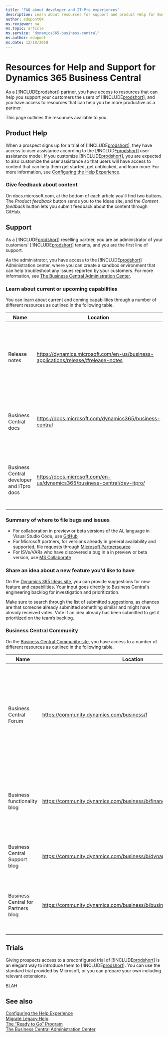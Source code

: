 ```yaml
---
title: "FAQ about developer and IT-Pro experiences"
description: Learn about resources for support and product Help for Business Central.
author: edupont04
ms.reviewer: na
ms.topic: article
ms.service: "dynamics365-business-central"
ms.author: edupont
ms.date: 12/18/2018
---
```


# Resources for Help and Support for Dynamics 365 Business Central

As a [!INCLUDE[prodshort](includes/prodshort.md)] partner, you have access to resources that can help you support your customers the users of [!INCLUDE[prodshort](includes/prodshort.md)], and you have access to resources that can help you be more productive as a partner.  

This page outlines the resources available to you.  

## Product Help

When a prospect signs up for a trial of [!INCLUDE[prodshort](includes/prodshort.md)], they have access to user assistance according to the [!INCLUDE[prodshort](includes/prodshort.md)] user assistance model. If you customize [!INCLUDE[prodshort](includes/prodshort.md)], you are expected to also customize the user assistance so that users will have access to content that can help them get started, get unblocked, and learn more. For more information, see [Configuring the Help Experience](deployment/configure-help.md).  

### Give feedback about content

On docs.microsoft.com, at the bottom of each article you'll find two buttons. The *Product feedback* button sends you to the Ideas site, and the *Content feedback* button lets you submit feedback about the content through GitHub.  

## Support

As a [!INCLUDE[prodshort](includes/prodshort.md)] reselling partner, you are an administrator of your customers' [!INCLUDE[prodshort](includes/prodshort.md)] tenants, and you are the first line of support.  

As the administrator, you have access to the [!INCLUDE[prodshort](includes/prodshort.md)] Administration center, where you can create a sandbox environment that can help troubleshoot any issues reported by your customers. For more information, see [The Business Central Administration Center](administration/tenant-admin-center.md).  

### Learn about current or upcoming capabilities

You can learn about current and coming capabilities through a number of different resources as outlined in the following table.

|Name  |Location  |Description|
|---------|---------|---------|
|Release notes |https://dynamics.microsoft.com/en-us/business-applications/release/#release-notes |If you're wondering about upcoming or recently released capabilities in Business Central, use this link to learn more.|
|Business Central docs|https://docs.microsoft.com/dynamics365/business-central |Use this library to learn how to make Business Central work for your business. |
|Business Central developer and ITpro docs|https://docs.microsoft.com/en-us/dynamics365/business-central/dev-itpro/|Use this content to learn how to extend, customize, and administrate Business Central.|

### Summary of where to file bugs and issues

- For collaboration in preview or beta versions of the AL language in Visual Studio Code, use [GitHub](https://github.com/microsoft/al)  
- For Microsoft partners, for versions already in general availability and supported, file requests through [Microsoft Partnersource](https://mbs.microsoft.com/partnersource/)  
- For ISVs/VARs who have discovered a bug in a in preview or beta version, use [MS Collaborate](https://docs.microsoft.com/en-us/collaborate/)  

### Share an idea about a new feature you'd like to have

On the [Dynamics 365 Ideas site](https://aka.ms/bcideas), you can provide suggestions for new feature and capabilities. Your input goes directly to Business Central’s engineering backlog for investigation and prioritization.  

Make sure to search through the list of submitted suggestions, as chances are that someone already submitted something similar and might have already received votes. Vote if an idea already has been submitted to get it prioritized on the team’s backlog.  

### Business Central Community

On the [Business Central Community site](https://community.dynamics.com/business), you have access to a number of different resources as outlined in the following table.

|Name  |Location  |Description|
|---------|---------|---------|
|Business Central Forum |https://community.dynamics.com/business/f |Use this forum to submit a question and learn from other Business Central community members. MVPs, Partners, and Microsoft employees participate in the conversations.|
|Business functionality blog |https://community.dynamics.com/business/b/financials | Use this to learn more about new Business Central and app releases, tips and tricks, as well as updates about new country releases. |
|Business Central Support blog |https://community.dynamics.com/business/b/dynamics365financialssupport|Use this blog for technical information from the Microsoft support team.|
|Business Central for Partners blog |https://community.dynamics.com/business/b/businesscentraldevitpro | Use this blog to learn about opportunities, processes, and tools for the Business Central partner community. |

## Trials

Giving prospects access to a preconfigured trial of [!INCLUDE[prodshort](includes/prodshort.md)] is an elegant way to introduce them to [!INCLUDE[prodshort](includes/prodshort.md)]. You can use the standard trial provided by Microsoft, or you can prepare your own including relevant extensions.  

BLAH

## See also

[Configuring the Help Experience](deployment/configure-help.md)  
[Migrate Legacy Help](upgrade/migrate-help.md)  
[The “Ready to Go” Program](developer/readiness/readiness-ready-to-go.md)  
[The Business Central Administration Center](administration/tenant-admin-center.md)  
